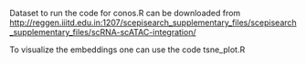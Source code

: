 Dataset to run the code for conos.R can be downloaded from http://reggen.iiitd.edu.in:1207/scepisearch_supplementary_files/scepisearch_supplementary_files/scRNA-scATAC-integration/



To visualize the embeddings one can use the code tsne_plot.R

